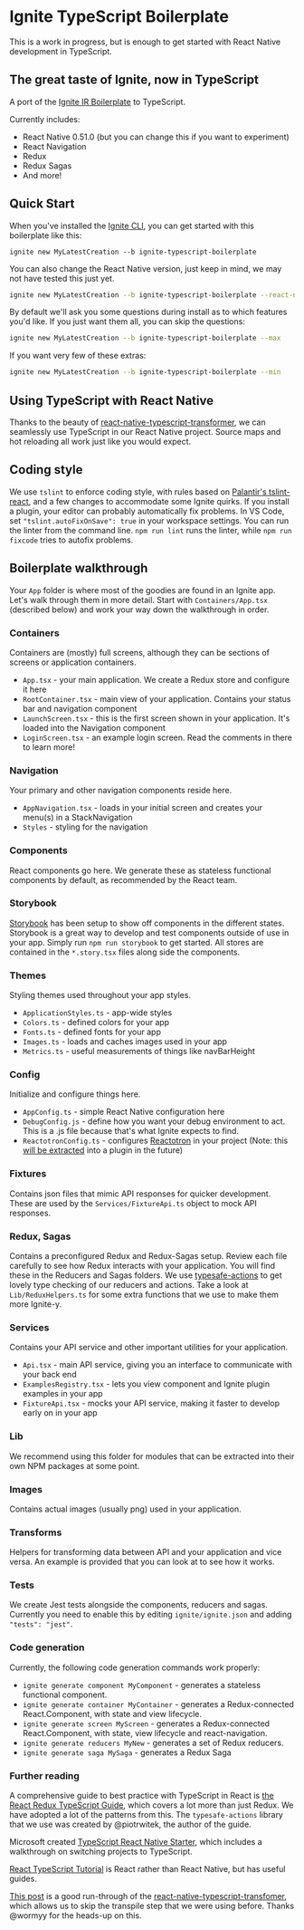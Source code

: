 # Ignite TypeScript Boilerplate

This is a work in progress, but is enough to get started with React Native development in TypeScript.

## The great taste of Ignite, now in TypeScript

A port of the [Ignite IR Boilerplate](https://github.com/infinitered/ignite-ir-boilerplate) to TypeScript.

Currently includes:

* React Native 0.51.0 (but you can change this if you want to experiment)
* React Navigation
* Redux
* Redux Sagas
* And more!

## Quick Start

When you've installed the [Ignite CLI](https://github.com/infinitered/ignite), you can get started with this boilerplate like this:

```
ignite new MyLatestCreation --b ignite-typescript-boilerplate
```

You can also change the React Native version, just keep in mind, we may not have tested this just yet.

```sh
ignite new MyLatestCreation --b ignite-typescript-boilerplate --react-native-version 0.46.0-rc.2
```

By default we'll ask you some questions during install as to which features you'd like.  If you just want them all, you can skip the questions:

```sh
ignite new MyLatestCreation --b ignite-typescript-boilerplate --max
```

If you want very few of these extras:

```sh
ignite new MyLatestCreation --b ignite-typescript-boilerplate --min
```

## Using TypeScript with React Native

Thanks to the beauty of [react-native-typescript-transformer](https://github.com/ds300/react-native-typescript-transformer), we can seamlessly use TypeScript in our React Native project. Source maps and hot reloading all work just like you would expect.

## Coding style

We use `tslint` to enforce coding style, with rules based on [Palantir's tslint-react](https://github.com/palantir/tslint-react), 
and a few changes to accommodate some Ignite quirks. If you install a plugin, your editor can probably automatically fix problems. 
In VS Code, set `"tslint.autoFixOnSave": true` in your 
workspace settings. You can run the linter from the command line. `npm run lint` runs the linter, while `npm run fixcode` tries to autofix problems.

## Boilerplate walkthrough

Your `App` folder is where most of the goodies are found in an Ignite app. Let's walk through them in more detail. Start with `Containers/App.tsx` (described below) and work your way down the walkthrough in order.

### Containers

Containers are (mostly) full screens, although they can be sections of screens or application containers.

* `App.tsx` - your main application. We create a Redux store and configure it here
* `RootContainer.tsx` - main view of your application. Contains your status bar and navigation component
* `LaunchScreen.tsx` - this is the first screen shown in your application. It's loaded into the Navigation component
* `LoginScreen.tsx` - an example login screen. Read the comments in there to learn more!

### Navigation

Your primary and other navigation components reside here.

* `AppNavigation.tsx` - loads in your initial screen and creates your menu(s) in a StackNavigation
* `Styles` - styling for the navigation

### Components

React components go here. We generate these as stateless functional components by default, as recommended by the React team.

### Storybook

[Storybook](https://storybook.js.org/) has been setup to show off components in the different states. Storybook is a great way to develop and test components outside of use in your app. Simply run `npm run storybook` to get started. All stores are contained in the `*.story.tsx` files along side the components.

### Themes

Styling themes used throughout your app styles.

* `ApplicationStyles.ts` - app-wide styles
* `Colors.ts` - defined colors for your app
* `Fonts.ts` - defined fonts for your app
* `Images.ts` - loads and caches images used in your app
* `Metrics.ts` - useful measurements of things like navBarHeight

### Config

Initialize and configure things here.

* `AppConfig.ts` - simple React Native configuration here
* `DebugConfig.js` - define how you want your debug environment to act. This is a .js file because that's what
Ignite expects to find.
* `ReactotronConfig.ts` - configures [Reactotron](https://github.com/infinitered/reactotron) in your project (Note: this [will be extracted](https://github.com/infinitered/ignite/issues/779) into a plugin in the future)

### Fixtures

Contains json files that mimic API responses for quicker development. These are used by the `Services/FixtureApi.ts` object to mock API responses.

### Redux, Sagas

Contains a preconfigured Redux and Redux-Sagas setup. Review each file carefully to see how Redux interacts with your application. You will find these in the Reducers and Sagas folders. We use [typesafe-actions](https://github.com/piotrwitek/typesafe-actions) to get lovely
type checking of our reducers and actions. Take a look at `Lib/ReduxHelpers.ts` for some extra functions that
we use to make them more Ignite-y.

### Services

Contains your API service and other important utilities for your application.

* `Api.tsx` - main API service, giving you an interface to communicate with your back end
* `ExamplesRegistry.tsx` - lets you view component and Ignite plugin examples in your app
* `FixtureApi.tsx` - mocks your API service, making it faster to develop early on in your app


### Lib

We recommend using this folder for modules that can be extracted into their own NPM packages at some point.

### Images

Contains actual images (usually png) used in your application.

### Transforms

Helpers for transforming data between API and your application and vice versa. An example is provided that you can look at to see how it works.

### Tests

We create Jest tests alongside the components, reducers and sagas. Currently you need to enable this by editing `ignite/ignite.json` and adding `"tests": "jest"`.

### Code generation

Currently, the following code generation commands work properly:
* `ignite generate component MyComponent` - generates a stateless functional component.
* `ignite generate container MyContainer` - generates a Redux-connected React.Component, with state and view lifecycle.
* `ignite generate screen MyScreen` - generates a Redux-connected React.Component, with state, view lifecycle and react-navigation.
* `ignite generate reducers MyNew` - generates a set of Redux reducers.
* `ignite generate saga MySaga` - generates a Redux Saga


### Further reading

A comprehensive guide to best practice with TypeScript in React is [the React Redux TypeScript Guide](https://github.com/piotrwitek/react-redux-typescript-guide), which covers a lot more than just Redux. We have adopted a lot of the patterns from this. The `typesafe-actions` library that we use was created by @piotrwitek, the author of the guide.

Microsoft created [TypeScript React Native Starter](https://github.com/Microsoft/TypeScript-React-Native-Starter), which includes a walkthrough on switching projects to TypeScript.

[React TypeScript Tutorial](https://github.com/DanielRosenwasser/React-TypeScript-Tutorial) is React rather than React Native, but has useful guides.

[This post](http://blog.novanet.no/easy-typescript-with-react-native/) is a good run-through of the [react-native-typescript-transfomer](https://github.com/ds300/react-native-typescript-transformer), which allows us to skip the transpile step that we were using before. Thanks @wormyy for the heads-up on this.
